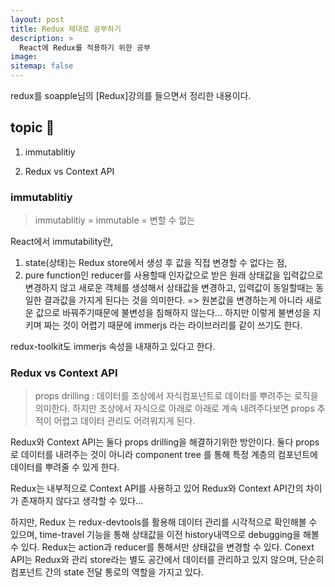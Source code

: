 ```yaml
---
layout: post
title: Redux 제대로 공부하기
description: >
  React에 Redux를 적용하기 위한 공부 
image:
sitemap: false
---
```



redux를 soapple님의 [Redux]강의를 들으면서 정리한 내용이다.

## topic 🚀

1. immutablitiy

2. Redux vs Context API

### immutablitiy

> immutablitiy = immutable = 변할 수 없는

React에서 immutability란,
1. state(상태)는 Redux store에서 생성 후 값을 직접 변경할 수 없다는 점,
2. pure function인 reducer를 사용할때 인자값으로 받은 원래 상태값을 입력값으로 변경하지 않고 새로운 객체를 생성해서 상태값을 변경하고, 입력값이 동일할때는 동일한 결과값을 가지게 된다는 것을 의미한다.
=> 원본값을 변경하는게 아니라 새로운 값으로 바꿔주기때문에 불변성을 침해하지 않는다... 하지만 이렇게 불변성을 지키며 짜는 것이 어렵기 때문에 immerjs 라는 라이브러리를 같이 쓰기도 한다.

redux-toolkit도 immerjs 속성을 내재하고 있다고 한다.


### Redux vs Context API


> props drilling : 데이터를 조상에서 자식컴포넌트로 데이터를 뿌려주는 로직을 의미한다.
하지만 조상에서 자식으로 아래로 아래로 계속 내려주다보면 props 추적이 어렵고 데이터 관리도 어려워지게 된다.


Redux와 Context API는 둘다 props drilling을 해결하기위한 방안이다. 둘다 props로 데이터를 내려주는 것이 아니라 component tree 를 통해 특정 계층의 컴포넌트에 데이터를 뿌려줄 수 있게 한다.

Redux는 내부적으로 Context API를 사용하고 있어 Redux와 Context API간의 차이가 존재하지 않다고 생각할 수 있다...

하지만, Redux 는 redux-devtools를 활용해 데이터 관리를 시각적으로 확인해볼 수 있으며, time-travel 기능을 통해 상태값을 이전 history내역으로 debugging을 해볼 수 있다. Redux는 action과 reducer를 통해서만 상태값을 변경할 수 있다.
Conext API는 Redux와 관리 store라는 별도 공간에서 데이터를 관리하고 있지 않으며, 단순히 컴포넌트 간의 state 전달 통로의 역할을 가지고 있다. 




